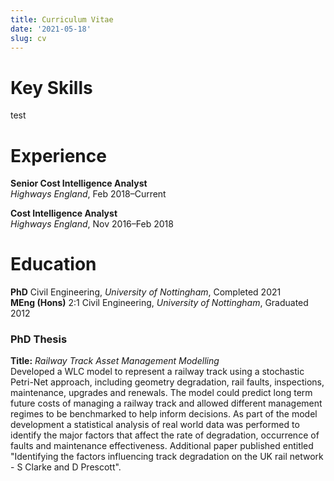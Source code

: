 ```yaml
---
title: Curriculum Vitae
date: '2021-05-18'
slug: cv
---
```


# Key Skills
test 

# Experience
**Senior Cost Intelligence Analyst** <br>
*Highways England*, Feb 2018–Current

**Cost Intelligence Analyst** <br>
*Highways England*, Nov 2016–Feb 2018

# Education
**PhD** Civil Engineering, *University of Nottingham*, Completed 2021 <br>
**MEng (Hons)** 2:1 Civil Engineering, *University of Nottingham*, Graduated 2012

### PhD Thesis
**Title:** *Railway Track Asset Management Modelling* <br>
Developed a WLC model to represent a railway track using a stochastic Petri-Net approach, including geometry degradation, rail faults, inspections, maintenance, upgrades and renewals. The model could predict long term future costs of managing a railway track and allowed different management regimes to be benchmarked to help inform decisions. As part of the model development a statistical analysis of real world data was performed to identify the major factors that affect the rate of degradation, occurrence of faults and maintenance effectiveness. Additional paper published entitled "Identifying the factors influencing track degradation on the UK rail network - S Clarke and D Prescott".